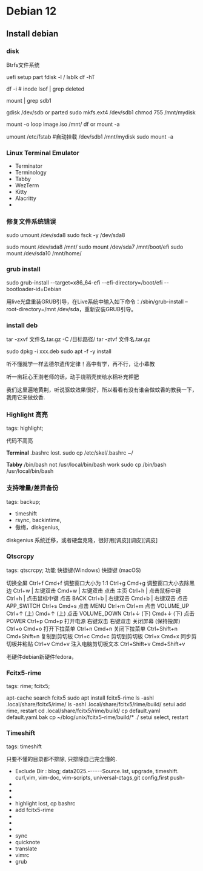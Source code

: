 
# Debian 12













## Install debian

### disk
Btrfs文件系统


uefi setup
part
fdisk -l / lsblk
df -hT

df -i # inode 
lsof | grep deleted 


mount | grep sdb1

gdisk /dev/sdb or parted
sudo mkfs.ext4 /dev/sdb1 
chmod 755 /mnt/mydisk

mount -o loop image.iso /mnt/
df or mount -a

umount 
/etc/fstab #自动挂载
/dev/sdb1 /mnt/mydisk
sudo mount -a



### Linux  Terminal  Emulator

- Terminator
- Terminology
- Tabby
- WezTerm
- Kitty
- Alacritty
- 


### 修复文件系统错误
sudo  umount  /dev/sda8
sudo  fsck  -y  /dev/sda8 

sudo mount /dev/sda8 /mnt/
sudo mount /dev/sda7 /mnt/boot/efi 
sudo mount /dev/sda10 /mnt/home/


### grub install
sudo grub-install --target=x86_64-efi --efi-directory=/boot/efi --bootloader-id=Debian 


用live光盘重装GRUB引导，在Live系统中输入如下命令：/sbin/grub-install –root-directory=/mnt /dev/sda，重新安装GRUB引导。


### install deb
tar -zxvf 文件名.tar.gz -C /目标路径/
tar -ztvf 文件名.tar.gz

sudo dpkg -i xxx.deb
sudo apt -f -y install



听不懂就学一样孟德尔遗传定律！高中有学，再不行，让小辈教

听一亩耘心王澍老师的话，动手烧稻壳炭给水稻补充钾肥


我们这里遍地黄荆，听说驱蚊效果很好，所以看看有没有谁会做蚊香的教我一下，我用它来做蚊香.

### Highlight 高亮
tags: highlight; 

代码不高亮

**Terminal**
.bashrc lost.
sudo cp /etc/skel/.bashrc ~/

**Tabby**
/bin/bash not
/usr/local/bin/bash work
sudo cp /bin/bash /usr/local/bin/bash








### 支持增量/差异备份
tags: backup;
- timeshift
- rsync, backintime, 
- 傲梅，diskgenius, 

diskgenius 系统迁移，或者硬盘克隆，很好用[调皮][调皮][调皮]


### Qtscrcpy
tags: qtscrcpy;
功能 	快捷键(Windows) 	快捷键 (macOS)

切换全屏 	Ctrl+f 	Cmd+f
调整窗口大小为 1:1 	Ctrl+g 	Cmd+g
调整窗口大小去除黑边 	Ctrl+w | 左键双击 	Cmd+w | 左键双击
点击 主页 	Ctrl+h | 点击鼠标中键 	Ctrl+h | 点击鼠标中键
点击 BACK 	Ctrl+b | 右键双击 	Cmd+b | 右键双击
点击 APP_SWITCH 	Ctrl+s 	Cmd+s
点击 MENU 	Ctrl+m 	Ctrl+m
点击 VOLUME_UP 	Ctrl+↑ (上) 	Cmd+↑ (上)
点击 VOLUME_DOWN 	Ctrl+↓ (下) 	Cmd+↓ (下)
点击 POWER 	Ctrl+p 	Cmd+p
打开电源 	右键双击 	右键双击
关闭屏幕 (保持投屏) 	Ctrl+o 	Cmd+o
打开下拉菜单 	Ctrl+n 	Cmd+n
关闭下拉菜单 	Ctrl+Shift+n 	Cmd+Shift+n
复制到剪切板 	Ctrl+c 	Cmd+c
剪切到剪切板 	Ctrl+x 	Cmd+x
同步剪切板并粘贴 	Ctrl+v 	Cmd+v
注入电脑剪切板文本 	Ctrl+Shift+v 	Cmd+Shift+v


老硬件debian新硬件fedora，

### Fcitx5-rime
tags: rime; fcitx5;

apt-cache search fcitx5 
sudo apt install fcitx5-rime
ls -ashl .local/share/fcitx5/rime/
ls -ashl .local/share/fcitx5/rime/build/
setui add rime, restart
cd .local/share/fcitx5/rime/build/
cp default.yaml default.yaml.bak
cp ~/blog/unix/fcitx5-rime/build/* ./
setui select, restart

### Timeshift
tags: timeshift

只要不懂的目录都不排除,
只排除自己完全懂的.

- Exclude Dir : blog; data2025.------Source.list, upgrade, timeshift.  curl,vim, vim-doc, vim-scripts, universal-ctags,git config,first push-
- 
- 
- 
- highlight lost, cp bashrc
- add fcitx5-rime
- 
- 
- 
- sync
- quicknote
- translate
- vimrc
- grub







